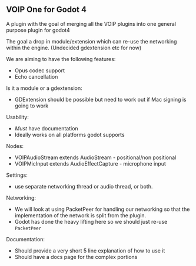 ## VOIP One for Godot 4

A plugin with the goal of merging all the VOIP plugins into one general purpose plugin for godot4 

The goal a drop in module/extension which can re-use the networking within the engine. (Undecided gdextension etc for now)

We are aiming to have the following features:
- Opus codec support
- Echo cancellation

Is it a module or a gdextension:
- GDExtension should be possible but need to work out if Mac signing is going to work

Usability:
- *Must* have documentation
- Ideally works on all platforms godot supports

Nodes:
- VOIPAudioStream extends AudioStream - positional/non positional
- VOIPMicInput extends AudioEffectCapture - microphone input

Settings:
- use separate networking thread or audio thread, or both.

Networking:
- We will look at using PacketPeer for handling our networking so that the implementation of the network is split from the plugin.
- Godot has done the heavy lifting here so we should just re-use `PacketPeer`

Documentation:
- Should provide a very short 5 line explanation of how to use it
- Should have a docs page for the complex portions
